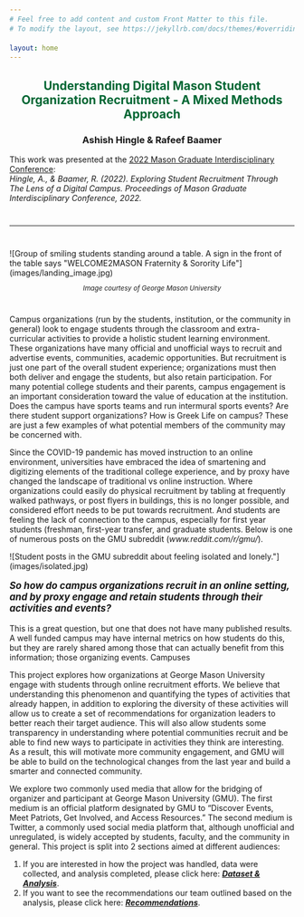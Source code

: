 ```yaml
---
# Feel free to add content and custom Front Matter to this file.
# To modify the layout, see https://jekyllrb.com/docs/themes/#overriding-theme-defaults

layout: home
---
```

<style>
.large-quote{font-size: larger; font-weight: bold; font-style: italic;}
</style>

<h2 style="font-weight: bold; text-align: center; font-size; 20px; color: #006633;">Understanding Digital Mason Student Organization Recruitment - A Mixed Methods Approach</h2>
<h3 style="text-align:center;">Ashish Hingle & Rafeef Baamer</h3>
<p>This work was presented at the <a href="https://gapsa.gmu.edu/conference/" target="_blank">2022 Mason Graduate Interdisciplinary Conference</a>:</br><em>Hingle, A., & Baamer, R. (2022). Exploring Student Recruitment Through The Lens of a Digital Campus. Proceedings of Mason Graduate Interdisciplinary Conference, 2022.</em></p>
<hr style="margin: 40px 0 40px 0;"/>
![Group of smiling students standing around a table. A sign in the front of the table says "WELCOME2MASON Fraternity & Sorority Life"](images/landing_image.jpg)
<p style="text-align: center; font-size: smaller; padding-bottom: 25px;"><em>Image courtesy of George Mason University</em></p>

<p>Campus organizations (run by the students, institution, or the community in general) look to engage students through the classroom and extra-curricular activities to provide a holistic student learning environment. These organizations have many official and unofficial ways to recruit and advertise events, communities, academic opportunities. But recruitment is just one part of the overall student experience; organizations must then both deliver and engage the students, but also retain participation. For many potential college students and their parents, campus engagement is an important consideration toward the value of education at the institution. Does the campus have sports teams and run intermural sports events? Are there student support organizations? How is Greek Life on campus? These are just a few examples of what potential members of the community may be concerned with.</p>
<p>Since the COVID-19 pandemic has moved instruction to an online environment, universities have embraced the idea of smartening and digitizing elements of the traditional college experience, and by proxy have changed the landscape of traditional vs online instruction. Where organizations could easily do physical recruitment by tabling at frequently walked pathways, or post flyers in buildings, this is no longer possible, and considered effort needs to be put towards recruitment. And students are feeling the lack of connection to the campus, especially for first year students (freshman, first-year transfer, and graduate students. Below is one of numerous posts on the GMU subreddit (<em>www.reddit.com/r/gmu/</em>).</p>
![Student posts in the GMU subreddit about feeling isolated and lonely."](images/isolated.jpg)
<p class="large-quote">So how do campus organizations recruit in an online setting, and by proxy engage and retain students through their activities and events?</p>
<p>This is a great question, but one that does not have many published results. A well funded campus may have internal metrics on how students do this, but they are rarely shared among those that can actually benefit from this information; those organizing events. Campuses   </p>
<p>This project explores how organizations at George Mason University engage with students through online recruitment efforts. We believe that understanding this phenomenon and quantifying the types of activities that already happen, in addition to exploring the diversity of these activities will allow us to create a set of recommendations for organization leaders to better reach their target audience. This will also allow students some transparency in understanding where potential communities recruit and be able to find new ways to participate in activities they think are interesting. As a result, this will motivate more community engagement, and GMU will be able to build on the technological changes from the last year and build a smarter and connected community.</p>
<p>We explore two commonly used media that allow for the bridging of organizer and participant at George Mason University (GMU). The first medium is an official platform designated by GMU to “Discover Events, Meet Patriots, Get Involved, and Access Resources.” The second medium is Twitter, a commonly used social media platform that, although unofficial and unregulated, is widely accepted by students, faculty, and the community in general.
This project is split into 2 sections aimed at different audiences:
<ol>
<li>If you are interested in how the project was handled, data were collected, and analysis completed, please click here: <strong><em><a href="/722-project//data-analysis/">Dataset & Analysis</a></em></strong>.</li>
<li>If you want to see the recommendations our team outlined based on the analysis, please click here: <strong><em><a href="/722-project/recommendations/">Recommendations</a></em></strong>.</li>
</ol>
</p>